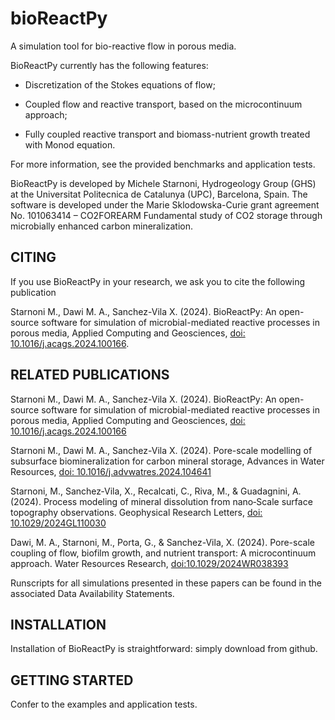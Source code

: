 # bioReactPy
A simulation tool for bio-reactive flow in porous media.

BioReactPy currently has the following features:

- Discretization of the Stokes equations of flow;

- Coupled flow and reactive transport, based on the microcontinuum approach;

- Fully coupled reactive transport and biomass-nutrient growth treated with Monod equation.

For more information, see the provided benchmarks and application tests.

BioReactPy is developed by Michele Starnoni, Hydrogeology Group (GHS) at the Universitat Politecnica de Catalunya (UPC), Barcelona, Spain. The software is developed under the Marie Sklodowska-Curie grant agreement No. 101063414 – CO2FOREARM Fundamental study of CO2 storage through microbially enhanced carbon mineralization.

## CITING

If you use BioReactPy in your research, we ask you to cite the following publication

Starnoni M., Dawi M. A., Sanchez-Vila X. (2024). BioReactPy: An open-source software for simulation of microbial-mediated reactive processes in porous media, Applied Computing and Geosciences, [doi: 10.1016/j.acags.2024.100166](https://doi.org/10.1016/j.acags.2024.100166).


## RELATED PUBLICATIONS

Starnoni M., Dawi M. A., Sanchez-Vila X. (2024). BioReactPy: An open-source software for simulation of microbial-mediated reactive processes in porous media, Applied Computing and Geosciences, [doi: 10.1016/j.acags.2024.100166](https://doi.org/10.1016/j.acags.2024.100166)

Starnoni M., Dawi M. A., Sanchez-Vila X. (2024). Pore-scale modelling of subsurface biomineralization for carbon mineral storage, Advances in Water Resources, [doi: 10.1016/j.advwatres.2024.104641](https://doi.org/10.1016/j.advwatres.2024.104641)

Starnoni, M., Sanchez‐Vila, X., Recalcati, C., Riva, M., & Guadagnini, A. (2024). Process modeling of mineral dissolution from nano‐Scale surface topography observations. Geophysical Research Letters, [doi: 10.1029/2024GL110030](https://doi.org/10.1029/2024GL110030)

Dawi, M. A., Starnoni, M., Porta, G., & Sanchez-Vila, X. (2024). Pore-scale coupling of flow, biofilm growth, and nutrient transport: A microcontinuum approach. Water Resources Research, [doi:10.1029/2024WR038393](https://doi.org/10.1029/2024WR038393)

Runscripts for all simulations presented in these papers can be found in the associated Data Availability Statements.

## INSTALLATION
Installation of BioReactPy is straightforward: simply download from github.
## GETTING STARTED
Confer to the examples and application tests.

